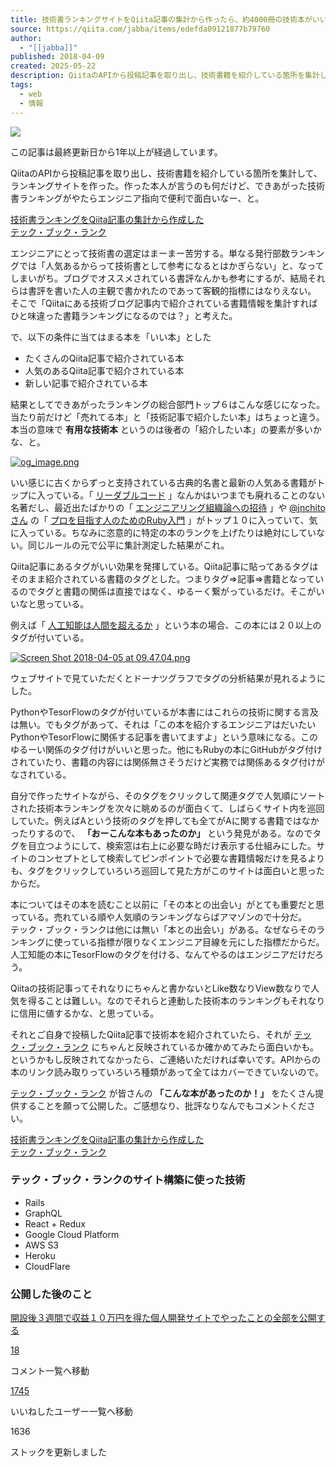 ```yaml
---
title: 技術書ランキングサイトをQiita記事の集計から作ったら、約4000冊の技術本がいい感じに並んだ
source: https://qiita.com/jabba/items/edefda09121877b79760
author:
  - "[[jabba]]"
published: 2018-04-09
created: 2025-05-22
description: QiitaのAPIから投稿記事を取り出し、技術書籍を紹介している箇所を集計して、ランキングサイトを作った。作った本人が言うのも何だけど、できあがった技術書ランキングがやたらエンジニア指向で便利で面白…
tags:
  - web
  - 情報
---
```

![](https://relay-dsp.ad-m.asia/dmp/sync/bizmatrix?pid=c3ed207b574cf11376&d=x18o8hduaj&uid=3516551)

この記事は最終更新日から1年以上が経過しています。

QiitaのAPIから投稿記事を取り出し、技術書籍を紹介している箇所を集計して、ランキングサイトを作った。作った本人が言うのも何だけど、できあがった技術書ランキングがやたらエンジニア指向で便利で面白いなー、と。

[技術書ランキングをQiita記事の集計から作成した  
テック・ブック・ランク](https://techbookrank.com/)

エンジニアにとって技術書の選定はまーまー苦労する。単なる発行部数ランキングでは「人気あるからって技術書として参考になるとはかぎらない」と、なってしまいがち。ブログでオススメされている書評なんかも参考にするが、結局それらは書評を書いた人の主観で書かれたのであって客観的指標にはなりえない。  
そこで「Qiitaにある技術ブログ記事内で紹介されている書籍情報を集計すればひと味違った書籍ランキングになるのでは？」と考えた。

で、以下の条件に当てはまる本を「いい本」とした

- たくさんのQiita記事で紹介されている本
- 人気のあるQiita記事で紹介されている本
- 新しい記事で紹介されている本

結果としてできあがったランキングの総合部門トップ６はこんな感じになった。当たり前だけど「売れてる本」と「技術記事で紹介したい本」はちょっと違う。本当の意味で **有用な技術本** というのは後者の「紹介したい本」の要素が多いかな、と。

[![og_image.png](https://qiita-image-store.s3.amazonaws.com/0/108761/e422f7ad-981e-122e-5816-ef9bf653bc76.png)](https://qiita-user-contents.imgix.net/https%3A%2F%2Fqiita-image-store.s3.amazonaws.com%2F0%2F108761%2Fe422f7ad-981e-122e-5816-ef9bf653bc76.png?ixlib=rb-4.0.0&auto=format&gif-q=60&q=75&s=bbf125365c30b1be849313184afd4f7b)

いい感じに古くからずっと支持されている古典的名書と最新の人気ある書籍がトップに入っている。「 [リーダブルコード](https://techbookrank.com/books/5ab6c45330e8410004196087) 」なんかはいつまでも廃れることのない名著だし、最近出たばかりの「 [エンジニアリング組織論への招待](https://techbookrank.com/books/5ab6c3de30e8410004195c10) 」や [@jnchitoさん](https://qiita.com/jnchito) の「 [プロを目指す人のためのRuby入門](https://techbookrank.com/books/5ab6df0a30e841000419eabb) 」がトップ１０に入っていて、気に入っている。ちなみに恣意的に特定の本のランクを上げたりは絶対にしていない。同じルールの元で公平に集計測定した結果がこれ。

Qiita記事にあるタグがいい効果を発揮している。Qiita記事に貼ってあるタグはそのまま紹介されている書籍のタグとした。つまりタグ=>記事=>書籍となっているのでタグと書籍の関係は直接ではなく、ゆるーく繋がっているだけ。そこがいいなと思っている。

例えば「 [人工知能は人間を超えるか](https://techbookrank.com/books/5ab6c69b30e84100041972d3) 」という本の場合、この本には２０以上のタグが付いている。

[![Screen Shot 2018-04-05 at 09.47.04.png](https://qiita-image-store.s3.amazonaws.com/0/108761/7f60d34d-8f71-61b8-c8ae-16874cfbbc19.png)](https://qiita-user-contents.imgix.net/https%3A%2F%2Fqiita-image-store.s3.amazonaws.com%2F0%2F108761%2F7f60d34d-8f71-61b8-c8ae-16874cfbbc19.png?ixlib=rb-4.0.0&auto=format&gif-q=60&q=75&s=2eb50aa7e849d2cbc6b8c8bdd093fd33)

ウェブサイトで見ていただくとドーナツグラフでタグの分析結果が見れるようにした。

PythonやTesorFlowのタグが付いているが本書にはこれらの技術に関する言及は無い。でもタグがあって、それは「この本を紹介するエンジニアはだいたいPythonやTesorFlowに関係する記事を書いてますよ」という意味になる。このゆるーい関係のタグ付けがいいと思った。他にもRubyの本にGitHubがタグ付けされていたり、書籍の内容には関係無さそうだけど実務では関係あるタグ付けがなされている。

自分で作ったサイトながら、そのタグをクリックして関連タグで人気順にソートされた技術本ランキングを次々に眺めるのが面白くて、しばらくサイト内を巡回していた。例えばAという技術のタグを押しても全てがAに関する書籍ではなかったりするので、 **「おーこんな本もあったのか」** という発見がある。なのでタグを目立つようにして、検索窓は右上に必要な時だけ表示する仕組みにした。サイトのコンセプトとして検索してピンポイントで必要な書籍情報だけを見るよりも、タグをクリックしていろいろ巡回して見た方がこのサイトは面白いと思ったからだ。

本についてはその本を読むこと以前に「その本との出会い」がとても重要だと思っている。売れている順や人気順のランキングならばアマゾンので十分だ。  
テック・ブック・ランクは他には無い「本との出会い」がある。なぜならそのランキングに使っている指標が限りなくエンジニア目線を元にした指標だからだ。人工知能の本にTesorFlowのタグを付ける、なんてやるのはエンジニアだけだろう。

Qiitaの技術記事ってそれなりにちゃんと書かないとLike数なりView数なりで人気を得ることは難しい。なのでそれらと連動した技術本のランキングもそれなりに信用に値するかな、と思っている。

それとご自身で投稿したQiita記事で技術本を紹介されていたら、それが [テック・ブック・ランク](https://techbookrank.com/) にちゃんと反映されているか確かめてみたら面白いかも。というかもし反映されてなかったら、ご連絡いただければ幸いです。APIからの本のリンク読み取りっていろいろ種類があって全てはカバーできていないので。

[テック・ブック・ランク](https://techbookrank.com/) が皆さんの **「こんな本があったのか！」** をたくさん提供することを願って公開した。ご感想なり、批評なりなんでもコメントください。

[技術書ランキングをQiita記事の集計から作成した  
テック・ブック・ランク](https://techbookrank.com/)

### テック・ブック・ランクのサイト構築に使った技術

- Rails
- GraphQL
- React + Redux
- Google Cloud Platform
- AWS S3
- Heroku
- CloudFlare

### 公開した後のこと

[開設後３週間で収益１０万円を得た個人開発サイトでやったことの全部を公開する](https://qiita.com/jabba/items/1a49e860a09a613b09d4)

[18](https://qiita.com/jabba/items/#comments)

コメント一覧へ移動

[1745](https://qiita.com/jabba/items/edefda09121877b79760/likers)

いいねしたユーザー一覧へ移動

1636

ストックを更新しました